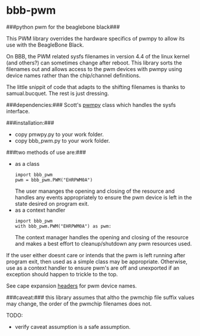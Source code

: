 # bbb-pwm
###python pwm for the beaglebone black###

This PWM library overrides the hardware specifics of pwmpy to allow its use with the BeagleBone Black.

On BBB, the PWM related sysfs filenames in version 4.4 of the linux kernel (and others?) can sometimes change
after reboot.  This library sorts the filenames out and allows access to the pwm devices with pwmpy using
device names rather than the chip/channel definitions.

The little snippit of code that adapts to the shifting filenames is thanks to samual.bucquet.
The rest is just dressing.

###dependencies:###
Scott's [pwmpy](https://github.com/scottellis/pwmpy) class which handles the sysfs interface.

###installation:###
 * copy pmwpy.py to your work folder.
 * copy bbb_pwm.py to your work folder.

###two methods of use are:###
 * as a class
   ```
   import bbb_pwm
   pwm = bbb_pwm.PWM("EHRPWM0A")
   ```
   The user mananges the opening and closing of the resource and handles any events appropriately
   to ensure the pwm device is left in the state desired on program exit.
 * as a context handler
   ```
   import bbb_pwm
   with bbb_pwm.PWM("EHRPWM0A") as pwm:
   ```
   The context manager handles the opening and closing of the resource and makes a best effort
   to cleanup/shutdown any pwm resources used.

If the user either doesnt care or intends that the pwm is left running after program exit, then used as a
simple class may be appropriate.  Otherwise, use as a context handler to ensure pwm's are off and unexported if an
exception should happen to trickle to the top.

See cape expansion [headers](http://elinux.org/Beagleboard:Cape_Expansion_Headers#8_PWMs_and_4_Timers) for pwm device names.

###caveat:###
this library assumes that altho the pwmchip file suffix values may change, the order of the pwmchip
filenames does not.

TODO:
 * verify caveat assumption is a safe assumption.
  